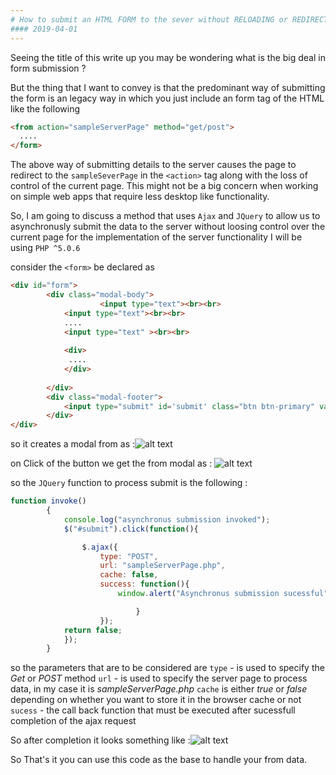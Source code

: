 ```yaml
---
# How to submit an HTML FORM to the sever without RELOADING or REDIRECTING to the server page ?
#### 2019-04-01
---
```


Seeing the title of this write up you may be wondering what is the big deal in form submission ?

But the thing that I want to convey is that the predominant way of submitting the form is an legacy way in which you just include an form tag of the HTML like the following
```HTML
<from action="sampleServerPage" method="get/post">
  ....
</form>
```
The above way of submitting details to the server causes the page to redirect to the `sampleSeverPage` in the `<action>` tag along with the loss of control of the current page. This might not be a big concern when working on simple web apps that require less desktop like functionality.

So, I am going to discuss a method that uses `Ajax` and `JQuery` to allow us to asynchronusly submit the data to the server without loosing control over the current page
for the implementation of the server functionality I will be using `PHP ^5.0.6`


consider the `<form>` be declared as
```HTML
<div id="form"> 
		<div class="modal-body">
            		<input type="text"><br><br>
			<input type="text"><br><br>
			....
			<input type="text" ><br><br>
			
			<div>
			 ....
			</div>
			
		</div>
		<div class="modal-footer">
			<input type="submit" id='submit' class="btn btn-primary" value="SUBMIT">
		</div>
</div>
```
so it creates a modal from as :![alt text](https://b3ejla.bn.files.1drv.com/y4mNZI9PpmS-nNolYoD8svisbxxOjQaebMrktC8F50AL2uJ4-O3P--nKXwXB--l4pM4ZzNLgtLa3qEHpAWseTVM9TzVE_ncwZF67nXlX-ybcUJ2jx4oxifs7Andtvux77sMHufd0HxsJoVNXqbUYfli-_Vl-8UqicddVSvIKYvh27WB3UU1v2NH3EufwznJdK8V5DC8cnYNmEG3A9NPJvNsWQ?width=1920&height=1080&cropmode=none)

on Click of the button we get the from modal as :
![alt text](https://lh5.googleusercontent.com/Kr0Z8ShF4_oUMnifmsPxtKmI5FZ8e5xX-oigr9LfwO9oIzlCdBTMXjFxqgnev4VPHum5C4wv4zspe_NBKG_l=w1402-h968-rwhttps://b3fuhw.bn.files.1drv.com/y4muzQl0aUjhkpmjxw0PlidO8np_6f_lXy3M6gHkPPTFo3vD1ktBEnnnWGivDv9HQgnh3RPK5wnB4K0COogq6aHEYEJZ9nZ7vCrF5iSdw2p7DMZtzntNzIP2V4c45tv8guIpMNLLf5jNkC3ARgM4UEONwvFYr-S7ejaxKkQHD68EFMc3g32IX_ZrAHB8H93EsSE39_GeZYLJk5Sj0_5fFyhHg?width=1920&height=1080&cropmode=none)

so the `JQuery` function to process submit is the following :
```javascript
function invoke()
		{
			console.log("asynchronus submission invoked");
			$("#submit").click(function(){

				$.ajax({
					type: "POST",
					url: "sampleServerPage.php",
					cache: false,
					success: function(){
						window.alert("Asynchronus submission sucessful");

							}
					});
			return false;
			});
		}
```

so the parameters that are to be considered are `type` - is used to specify the *Get* or *POST* method `url` - is used to specify the server page to process data, in my case it is *sampleServerPage.php* `cache` is either *true* or *false* depending on whether you want to store it in the browser cache or not `sucess` - the call back function that must be executed after sucessfull completion of the ajax request

So after completion it looks something like :![alt text](https://b3htqg.bn.files.1drv.com/y4mRIaw_RcBFMO1f1MJlfNUNqWrWG1nUsdFRzoeBnZs9wBRngr-C7Ya27qtkNlMNMelMv-v3_6phhJPfYvJhvoAWFZwq4aRM4RspG3etA66A0_r19AG-a3CP5tUyoE4Ml664T5bn_L9M6LNPtLy9GXOPmwz4xoOZkhts21CX10IrUGUNgvunmwpf6_6GZjNlIC-vtKSXvZpMEf6PGVABHXlxg?width=1920&height=1080&cropmode=none)

So That's it you can use this code as the base to handle your from data.
